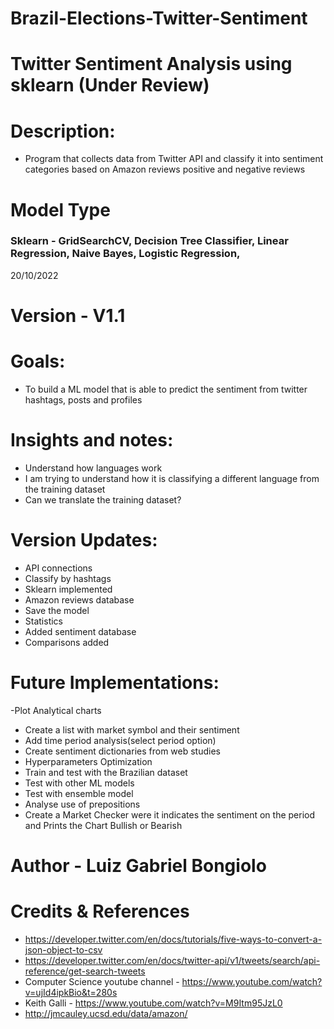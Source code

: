 # Brazil-Elections-Twitter-Sentiment

# Twitter Sentiment Analysis using sklearn (Under Review)

# Description:
- Program that collects data from Twitter API and classify it into sentiment categories based on Amazon reviews positive and negative reviews 
# Model Type 
### Sklearn - GridSearchCV, Decision Tree Classifier, Linear Regression, Naive Bayes, Logistic Regression, 
20/10/2022

# Version - V1.1

# Goals:
- To build a ML model that is able to predict the sentiment from twitter hashtags, posts and profiles

# Insights and notes:
- Understand how languages work 
- I am trying to understand how it is classifying a different language from the training dataset 
- Can we translate the training dataset?
 

# Version Updates:
- API connections
- Classify by hashtags
- Sklearn implemented 
- Amazon reviews database
- Save the model 
- Statistics
- Added sentiment database
- Comparisons added 

# Future Implementations: 
-Plot Analytical charts 
- Create a list with market symbol and their sentiment
- Add time period analysis(select period option)
- Create sentiment dictionaries from web studies 
- Hyperparameters Optimization 
- Train and test with the Brazilian dataset
- Test with other ML models 
- Test with ensemble model
- Analyse use of prepositions 
- Create a Market Checker were it indicates the sentiment on the period and Prints the Chart Bullish or Bearish 

# Author - Luiz Gabriel Bongiolo

# Credits & References 
- https://developer.twitter.com/en/docs/tutorials/five-ways-to-convert-a-json-object-to-csv
- https://developer.twitter.com/en/docs/twitter-api/v1/tweets/search/api-reference/get-search-tweets
- Computer Science youtube channel - https://www.youtube.com/watch?v=ujId4ipkBio&t=280s
- Keith Galli - https://www.youtube.com/watch?v=M9Itm95JzL0
- http://jmcauley.ucsd.edu/data/amazon/

